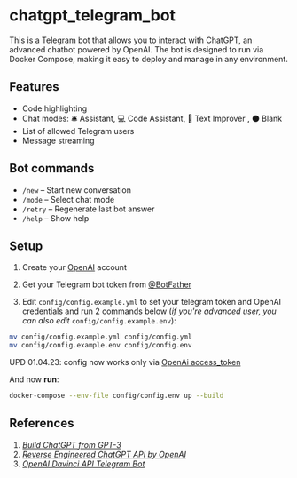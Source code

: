 # chatgpt_telegram_bot
This is a Telegram bot that allows you to interact with ChatGPT, an advanced chatbot powered by OpenAI. The bot is designed to run via Docker Compose, making it easy to deploy and manage in any environment.

## Features
- Code highlighting
- Chat modes: 🛎 Assistant, 💻 Code Assistant, 📝 Text Improver , ⚫ Blank
- List of allowed Telegram users
- Message streaming

## Bot commands
- `/new` – Start new conversation
- `/mode` – Select chat mode
- `/retry` – Regenerate last bot answer
- `/help` – Show help

## Setup
1. Create your [OpenAI](https://chat.openai.com/auth/login) account

2. Get your Telegram bot token from [@BotFather](https://t.me/BotFather)

3. Edit `config/config.example.yml` to set your telegram token and OpenAI credentials and run 2 commands below (*if you're advanced user, you can also edit* `config/config.example.env`):
```bash
mv config/config.example.yml config/config.yml
mv config/config.example.env config/config.env
```
UPD 01.04.23: config now works only via [OpenAi access_token](https://chat.openai.com/api/auth/session)

And now **run**:

```bash
docker-compose --env-file config/config.env up --build
```

## References
1. [*Build ChatGPT from GPT-3*](https://learnprompting.org/docs/applied_prompting/build_chatgpt)
2. [*Reverse Engineered ChatGPT API by OpenAI*](https://github.com/acheong08/ChatGPT)
3. [*OpenAI Davinci API Telegram Bot*](https://github.com/karfly/chatgpt_telegram_bot)
